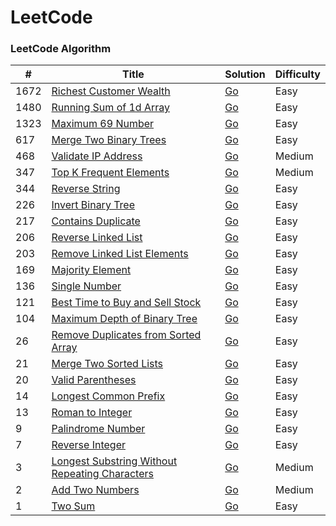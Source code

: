 
LeetCode
========

### LeetCode Algorithm

| # | Title | Solution | Difficulty |
|---| ----- | -------- | ---------- |
|1672|[Richest Customer Wealth](https://leetcode.com/problems/richest-customer-wealth/) | [Go](./algorithms/go/richest_customer_wealth/richest_customer_wealth.go)|Easy|
|1480|[Running Sum of 1d Array](https://leetcode.com/problems/running-sum-of-1d-array/) | [Go](./algorithms/go/running_sum_of_1d_array/running_sum_of_1d_array.go)|Easy|
|1323|[Maximum 69 Number](https://leetcode.com/problems/maximum-69-number/) | [Go](./algorithms/go/maximum_69_number/maximum_69_number.go)|Easy|
|617|[Merge Two Binary Trees](https://leetcode.com/problems/merge-two-binary-trees/) | [Go](./algorithms/go/merge_two_binary_trees/merge_two_binary_trees.go)|Easy|
|468|[Validate IP Address](https://leetcode.com/problems/validate-ip-address/) | [Go](./algorithms/go/validate_ip_address/validate_ip_address.go)|Medium|
|347|[Top K Frequent Elements](https://leetcode.com/problems/top-k-frequent-elements/) | [Go](./algorithms/go/top_k_frequent_elements/top_k_frequent_elements.go)|Medium|
|344|[Reverse String](https://leetcode.com/problems/reverse-string/) | [Go](./algorithms/go/reverse_string/reverse_string.go)|Easy|
|226|[Invert Binary Tree](https://leetcode.com/problems/invert-binary-tree/) | [Go](./algorithms/go/invert_binary_tree/invert_binary_tree.go)|Easy|
|217|[Contains Duplicate](https://leetcode.com/problems/contains-duplicate/) | [Go](./algorithms/go/contains_duplicate/contains_duplicate.go)|Easy|
|206|[Reverse Linked List](https://leetcode.com/problems/reverse-linked-list/) | [Go](./algorithms/go/reverse_linked_list/reverse_linked_list.go)|Easy|
|203|[Remove Linked List Elements](https://leetcode.com/problems/remove-linked-list-elements/) | [Go](./algorithms/go/remove_linked_list_elements/remove_linked_list_elements.go)|Easy|
|169|[Majority Element](https://leetcode.com/problems/majority-element/) | [Go](./algorithms/go/majority_element/majority_element.go)|Easy|
|136|[Single Number](https://leetcode.com/problems/single-number/) | [Go](./algorithms/go/single_number/single_number.go)|Easy|
|121|[Best Time to Buy and Sell Stock](https://leetcode.com/problems/best-time-to-buy-and-sell-stock/) | [Go](./algorithms/go/best_time_to_buy_and_sell_stock/best_time_to_buy_and_sell_stock.go)|Easy|
|104|[Maximum Depth of Binary Tree](https://leetcode.com/problems/maximum-depth-of-binary-tree/) | [Go](./algorithms/go/maximum_depth_of_binary_tree/maximum_depth_of_binary_tree.go)|Easy|
|26|[Remove Duplicates from Sorted Array](https://leetcode.com/problems/remove-duplicates-from-sorted-array/) | [Go](./algorithms/go/remove_duplicates_from_sorted_array/remove_duplicates_from_sorted_array.go)|Easy|
|21|[Merge Two Sorted Lists](https://leetcode.com/problems/merge-two-sorted-lists/) | [Go](./algorithms/go/merge_two_sorted_lists/merge_two_sorted_lists.go)|Easy|
|20|[Valid Parentheses](https://leetcode.com/problems/valid-parentheses/) | [Go](./algorithms/go/valid_parentheses/valid_parentheses.go)|Easy|
|14|[Longest Common Prefix](https://leetcode.com/problems/longest-common-prefix/) | [Go](./algorithms/go/longest_common_prefix/longest_common_prefix.go)|Easy|
|13|[Roman to Integer](https://leetcode.com/problems/roman-to-integer/) | [Go](./algorithms/go/roman_to_integer/roman_to_integer.go)|Easy|
|9|[Palindrome Number](https://leetcode.com/problems/palindrome-number/) | [Go](./algorithms/go/palindrome_number/palindrome_number.go)|Easy|
|7|[Reverse Integer](https://leetcode.com/problems/reverse-integer/) | [Go](./algorithms/go/reverse_integer/reverse_integer.go)|Easy|
|3|[Longest Substring Without Repeating Characters](https://leetcode.com/problems/longest-substring-without-repeating-characters/) | [Go](./algorithms/go/longest_substring_without_repeating_characters/longest_substring_without_repeating_characters.go)|Medium|
|2|[Add Two Numbers](https://leetcode.com/problems/add-two-numbers/) | [Go](./algorithms/go/add_two_numbers/add_two_numbers.go)|Medium|
|1|[Two Sum](https://leetcode.com/problems/two-sum/) | [Go](./algorithms/go/two_sum/two_sum.go)|Easy|
